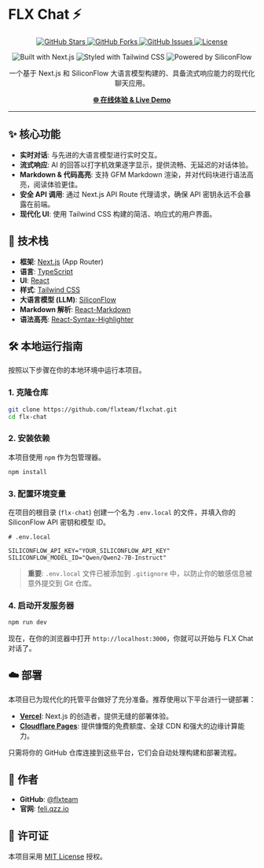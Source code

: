 # FLX Chat ⚡️

<!-- Badges -->
<p align="center">
  <a href="https://github.com/flxteam/flxchat/stargazers">
    <img src="https://img.shields.io/github/stars/flxteam/flxchat?style=for-the-badge&logo=github&color=gold" alt="GitHub Stars">
  </a>
  <a href="https://github.com/flxteam/flxchat/network/members">
    <img src="https://img.shields.io/github/forks/flxteam/flxchat?style=for-the-badge&logo=github&color=blue" alt="GitHub Forks">
  </a>
  <a href="https://github.com/flxteam/flxchat/issues">
    <img src="https://img.shields.io/github/issues/flxteam/flxchat?style=for-the-badge&logo=github&color=green" alt="GitHub Issues">
  </a>
  <a href="https://github.com/flxteam/flxchat/blob/main/LICENSE">
    <img src="https://img.shields.io/github/license/flxteam/flxchat?style=for-the-badge&logo=github&color=lightgrey" alt="License">
  </a>
</p>
<p align="center">
  <img src="https://img.shields.io/badge/Built%20with-Next.js-black?style=for-the-badge&logo=next.js" alt="Built with Next.js">
  <img src="https://img.shields.io/badge/Styled%20with-Tailwind%20CSS-38B2AC?style=for-the-badge&logo=tailwind-css" alt="Styled with Tailwind CSS">
  <img src="https://img.shields.io/badge/Powered%20by-SiliconFlow-blue?style=for-the-badge" alt="Powered by SiliconFlow">
</p>

<p align="center">
  一个基于 Next.js 和 SiliconFlow 大语言模型构建的、具备流式响应能力的现代化聊天应用。
</p>

<p align="center">
  <a href="https://ai.feli.qzz.io"><strong>🌐 在线体验 & Live Demo</strong></a>
</p>

---

## ✨ 核心功能

- **实时对话**: 与先进的大语言模型进行实时交互。
- **流式响应**: AI 的回答以打字机效果逐字显示，提供流畅、无延迟的对话体验。
- **Markdown & 代码高亮**: 支持 GFM Markdown 渲染，并对代码块进行语法高亮，阅读体验更佳。
- **安全 API 调用**: 通过 Next.js API Route 代理请求，确保 API 密钥永远不会暴露在前端。
- **现代化 UI**: 使用 Tailwind CSS 构建的简洁、响应式的用户界面。

## 🚀 技术栈

- **框架**: [Next.js](https://nextjs.org/) (App Router)
- **语言**: [TypeScript](https://www.typescriptlang.org/)
- **UI**: [React](https://react.dev/)
- **样式**: [Tailwind CSS](https://tailwindcss.com/)
- **大语言模型 (LLM)**: [SiliconFlow](https://www.siliconflow.cn/)
- **Markdown 解析**: [React-Markdown](https://github.com/remarkjs/react-markdown)
- **语法高亮**: [React-Syntax-Highlighter](https://github.com/react-syntax-highlighter/react-syntax-highlighter)

## 🛠️ 本地运行指南

按照以下步骤在你的本地环境中运行本项目。

### 1. 克隆仓库

```bash
git clone https://github.com/flxteam/flxchat.git
cd flx-chat
```

### 2. 安装依赖

本项目使用 `npm` 作为包管理器。

```bash
npm install
```

### 3. 配置环境变量

在项目的根目录 (`flx-chat`) 创建一个名为 `.env.local` 的文件，并填入你的 SiliconFlow API 密钥和模型 ID。

```env
# .env.local

SILICONFLOW_API_KEY="YOUR_SILICONFLOW_API_KEY"
SILICONFLOW_MODEL_ID="Qwen/Qwen2-7B-Instruct"
```

> **重要**: `.env.local` 文件已被添加到 `.gitignore` 中，以防止你的敏感信息被意外提交到 Git 仓库。

### 4. 启动开发服务器

```bash
npm run dev
```

现在，在你的浏览器中打开 `http://localhost:3000`，你就可以开始与 FLX Chat 对话了。

## ☁️ 部署

本项目已为现代化的托管平台做好了充分准备。推荐使用以下平台进行一键部署：

- **[Vercel](https://vercel.com/)**: Next.js 的创造者，提供无缝的部署体验。
- **[Cloudflare Pages](https://pages.cloudflare.com/)**: 提供慷慨的免费额度、全球 CDN 和强大的边缘计算能力。

只需将你的 GitHub 仓库连接到这些平台，它们会自动处理构建和部署流程。

## 👤 作者

- **GitHub**: [@flxteam](https://github.com/flxteam)
- **官网**: [feli.qzz.io](https://feli.qzz.io)

## 📄 许可证

本项目采用 [MIT License](https://github.com/flxteam/flxchat/blob/main/LICENSE) 授权。
